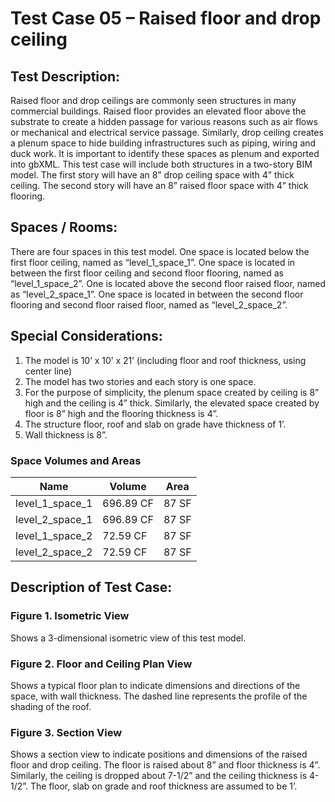# Test Case 05 – Raised floor and drop ceiling
## Test Description:
Raised floor and drop ceilings are commonly seen structures in many commercial buildings. Raised floor provides an elevated floor above the substrate to create a hidden passage for various reasons such as air flows or mechanical and electrical service passage. Similarly, drop ceiling creates a plenum space to hide building infrastructures such as piping, wiring and duck work. It is important to identify these spaces as plenum and exported into gbXML. This test case will include both structures in a two-story BIM model. The first story will have an 8” drop ceiling space with 4” thick ceiling. The second story will have an 8” raised floor space with 4” thick flooring.
## Spaces / Rooms:
There are four spaces in this test model. One space is located below the first floor ceiling, named as “level_1_space_1”. One space is located in between the first floor ceiling and second floor flooring, named as “level_1_space_2”. One is located above the second floor raised floor, named as “level_2_space_1”. One space is located in between the second floor flooring and second floor raised floor, named as “level_2_space_2”.
## Special Considerations:
1.	The model is 10’ x 10’ x 21’ (including floor and roof thickness, using center line)
2.	The model has two stories and each story is one space.
3.	For the purpose of simplicity, the plenum space created by ceiling is 8” high and the ceiling is 4” thick. Similarly, the elevated space created by floor is 8” high and the flooring thickness is 4”.
4.	The structure floor, roof and slab on grade have thickness of 1’.
5.	Wall thickness is 8”.

### Space Volumes and Areas
| Name            | Volume    | Area  |
|-----------------|-----------|-------|
| level_1_space_1 | 696.89 CF | 87 SF |
| level_2_space_1 | 696.89 CF | 87 SF |
| level_1_space_2 | 72.59 CF  | 87 SF |
| level_2_space_2 | 72.59 CF  | 87 SF |



## Description of Test Case:
### Figure 1. Isometric View
Shows a 3-dimensional isometric view of this test model.
### Figure 2. Floor and Ceiling Plan View
Shows a typical floor plan to indicate dimensions and directions of the space, with wall thickness. The dashed line represents the profile of the shading of the roof.
### Figure 3. Section View
Shows a section view to indicate positions and dimensions of the raised floor and drop ceiling. The floor is raised about 8” and floor thickness is 4”. Similarly, the ceiling is dropped about 7-1/2” and the ceiling thickness is 4-1/2”. The floor, slab on grade and roof thickness are assumed to be 1’.
